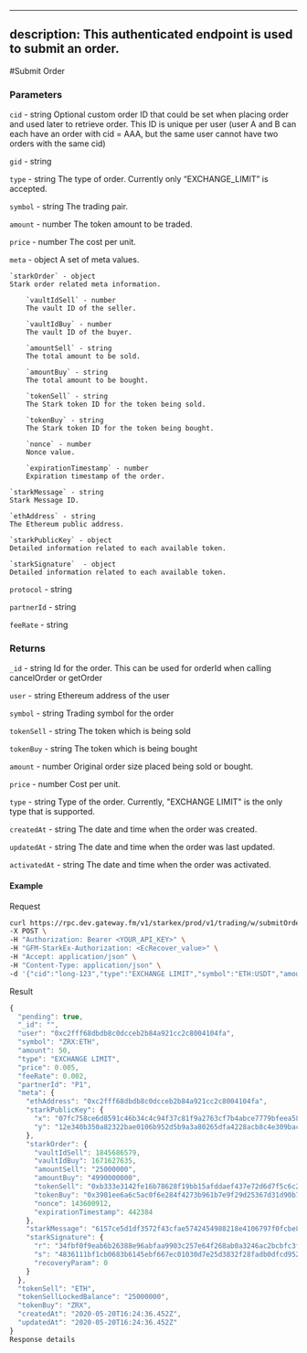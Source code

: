 
---
description: This authenticated endpoint is used to submit an order.
---
#Submit Order

### **Parameters**
`cid` - string
Optional custom order ID that could be set when placing order and used later to retrieve order. This ID is unique per user (user A and B can each have an order with cid = AAA, but the same user cannot have two orders with the same cid)

`gid` - string

`type` - string
The type of order. Currently only “EXCHANGE_LIMIT” is accepted.

`symbol` - string
The trading pair.

`amount` - number
The token amount to be traded.

`price` - number
The cost per unit.

`meta` - object
A set of meta values.

    `starkOrder` - object
    Stark order related meta information.

        `vaultIdSell` - number
        The vault ID of the seller.

        `vaultIdBuy` - number
        The vault ID of the buyer.
        
        `amountSell` - string
        The total amount to be sold.
        
        `amountBuy` - string
        The total amount to be bought.
        
        `tokenSell` - string
        The Stark token ID for the token being sold.
        
        `tokenBuy` - string
        The Stark token ID for the token being bought.
        
        `nonce` - number
        Nonce value.
        
        `expirationTimestamp` - number
        Expiration timestamp of the order.

    `starkMessage` - string
    Stark Message ID.
    
    `ethAddress` - string
    The Ethereum public address.
    
    `starkPublicKey` - object
    Detailed information related to each available token.
    
    `starkSignature`  - object
    Detailed information related to each available token.

`protocol` - string

`partnerId` - string

`feeRate` - string

### **Returns**
`_id` - string
Id for the order. This can be used for orderId when calling cancelOrder or getOrder

`user` - string
Ethereum address of the user

`symbol` - string
Trading symbol for the order

`tokenSell` - string
The token which is being sold

`tokenBuy` - string
The token which is being bought

`amount` - number
Original order size placed being sold or bought.

`price` - number
Cost per unit.

`type` - string
Type of the order. Currently, "EXCHANGE LIMIT" is the only type that is supported.

`createdAt` - string
The date and time when the order was created.

`updatedAt` - string
The date and time when the order was last updated.

`activatedAt` - string
The date and time when the order was activated.
#### **Example**

Request

```bash
curl https://rpc.dev.gateway.fm/v1/starkex/prod/v1/trading/w/submitOrder \
-X POST \
-H "Authorization: Bearer <YOUR_API_KEY>" \
-H "GFM-StarkEx-Authorization: <EcRecover_value>" \
-H "Accept: application/json" \
-H "Content-Type: application/json" \
-d '{"cid":"long-123","type":"EXCHANGE LIMIT","symbol":"ETH:USDT","amount":0.1,"price":1000,"meta":{"starkOrder":{"vaultIdSell":1000002,"vaultIdBuy":1000001,"amountSell":"97400000","amountBuy":"100000000000000000","tokenSell":"0x2","tokenBuy":"0x1","nonce":0,"expirationTimestamp":438947},"starkMessage":"597f31e19f2273413833ed1408edd7a2c60e9f82422852a1be7d11049be3268","ethAddress":"0x341E46a49F15785373edE443Df0220DEa6a41Bbc","starkPublicKey":{"x":"6d840e6d0ecfcbcfa83c0f704439e16c69383d93f51427feb9a4f2d21fbe075","y":"58f7ce5eb6eb5bd24f70394622b1f4d2c54ebca317a3e61bf9f349dccf166cf"},"starkSignature":{"r":"5d14357fcf8f489218de0855267c6f64bc463135debf62680ad796e63cd6d3b","s":"786ab874d91e3a5871134955fcb768914754760a0ada326af67f758f32819cf","recoveryParam":0}},"feeRate":0.1}' '
```


Result

```javascript
{
  "pending": true,
  "_id": "",
  "user": "0xc2fff68dbdb8c0dcceb2b84a921cc2c8004104fa",
  "symbol": "ZRX:ETH",
  "amount": 50,
  "type": "EXCHANGE LIMIT",
  "price": 0.005,
  "feeRate": 0.002,
  "partnerId": "P1",
  "meta": {
    "ethAddress": "0xc2fff68dbdb8c0dcceb2b84a921cc2c8004104fa",
    "starkPublicKey": {
      "x": "07fc758ce6d8591c46b34c4c94f37c81f9a2763cf7b4abce7779bfeea582a754",
      "y": "12e340b350a82322bae0106b952d5b9a3a80265dfa4228acb8c4e309bacd826"
    },
    "starkOrder": {
      "vaultIdSell": 1845686579,
      "vaultIdBuy": 1671627635,
      "amountSell": "25000000",
      "amountBuy": "4990000000",
      "tokenSell": "0xb333e3142fe16b78628f19bb15afddaef437e72d6d7f5c6c20c6801a27fba6",
      "tokenBuy": "0x3901ee6a6c5ac0f6e284f4273b961b7e9f29d25367d31d90b75820473a202f7",
      "nonce": 143600912,
      "expirationTimestamp": 442384
    },
    "starkMessage": "6157ce5d1df3572f43cfae5742454988218e4106797f0fcbe820a984215803e",
    "starkSignature": {
      "r": "34fbf0f9eab6b26388e96abfaa9903c257e64f268ab0a3246ac2bcbfc3f5154",
      "s": "4836111bf1cb0683b6145ebf667ec01030d7e25d3832f28fadb0dfcd9522b43",
      "recoveryParam": 0
    }
  },
  "tokenSell": "ETH",
  "tokenSellLockedBalance": "25000000",
  "tokenBuy": "ZRX",
  "createdAt": "2020-05-20T16:24:36.452Z",
  "updatedAt": "2020-05-20T16:24:36.452Z"
}
Response details
```
